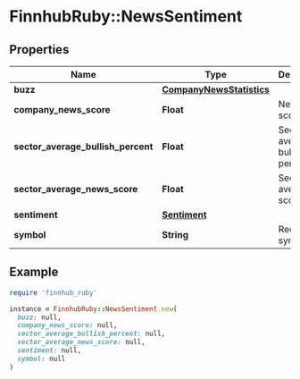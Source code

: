 # FinnhubRuby::NewsSentiment

## Properties

| Name | Type | Description | Notes |
| ---- | ---- | ----------- | ----- |
| **buzz** | [**CompanyNewsStatistics**](CompanyNewsStatistics.md) |  | [optional] |
| **company_news_score** | **Float** | News score. | [optional] |
| **sector_average_bullish_percent** | **Float** | Sector average bullish percent. | [optional] |
| **sector_average_news_score** | **Float** | Sectore average score. | [optional] |
| **sentiment** | [**Sentiment**](Sentiment.md) |  | [optional] |
| **symbol** | **String** | Requested symbol. | [optional] |

## Example

```ruby
require 'finnhub_ruby'

instance = FinnhubRuby::NewsSentiment.new(
  buzz: null,
  company_news_score: null,
  sector_average_bullish_percent: null,
  sector_average_news_score: null,
  sentiment: null,
  symbol: null
)
```

